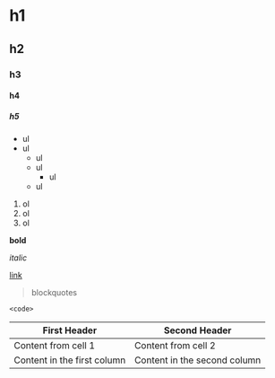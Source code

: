 # h1
## h2
### h3
#### h4
##### h5

* ul
* ul
    * ul
    * ul
        * ul
    * ul
    
1. ol
2. ol
3. ol
    
__bold__

*italic*

[link](www.google.pl)

> blockquotes

`<code>`

First Header | Second Header
------------ | -------------
Content from cell 1 | Content from cell 2
Content in the first column | Content in the second column


